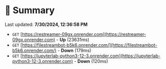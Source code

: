 # 📖 Summary
Last updated: **7/30/2024, 12:36:58 PM**

- `GET` [https://restreamer-09gx.onrender.com](https://restreamer-09gx.onrender.com) - **Up** (23631ms)
- `GET` [https://filestreambot-b5k6.onrender.com/](https://filestreambot-b5k6.onrender.com/) - **Down** (179ms)
- `GET` [https://jupyterlab-python3-12-3.onrender.com](https://jupyterlab-python3-12-3.onrender.com) - **Down** (120ms)

